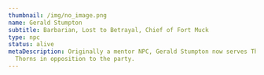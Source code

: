 ```yaml
---
thumbnail: /img/no_image.png
name: Gerald Stumpton
subtitle: Barbarian, Lost to Betrayal, Chief of Fort Muck
type: npc
status: alive
metaDescription: Originally a mentor NPC, Gerald Stumpton now serves The Lady of
  Thorns in opposition to the party.
---
```

